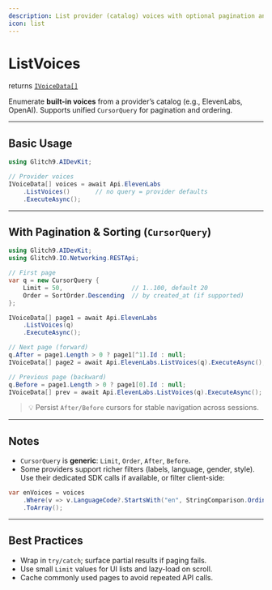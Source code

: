 ```yaml
---
description: List provider (catalog) voices with optional pagination and sorting
icon: list
---
```


# ListVoices

returns [`IVoiceData[]`](https://glitch9inc.github.io/DocFx.AIDevKit/api/Glitch9.AIDevKit.IVoiceData.html)

Enumerate **built-in voices** from a provider’s catalog (e.g., ElevenLabs, OpenAI).
Supports unified `CursorQuery` for pagination and ordering.

---

## Basic Usage

```csharp
using Glitch9.AIDevKit;

// Provider voices
IVoiceData[] voices = await Api.ElevenLabs
    .ListVoices()       // no query = provider defaults
    .ExecuteAsync();
```

---

## With Pagination & Sorting (`CursorQuery`)

```csharp
using Glitch9.AIDevKit;
using Glitch9.IO.Networking.RESTApi;

// First page
var q = new CursorQuery {
    Limit = 50,                   // 1..100, default 20
    Order = SortOrder.Descending  // by created_at (if supported)
};

IVoiceData[] page1 = await Api.ElevenLabs
    .ListVoices(q)
    .ExecuteAsync();

// Next page (forward)
q.After = page1.Length > 0 ? page1[^1].Id : null;
IVoiceData[] page2 = await Api.ElevenLabs.ListVoices(q).ExecuteAsync();

// Previous page (backward)
q.Before = page1.Length > 0 ? page1[0].Id : null;
IVoiceData[] prev = await Api.ElevenLabs.ListVoices(q).ExecuteAsync();
```

> 💡 Persist `After/Before` cursors for stable navigation across sessions.

---

## Notes

* `CursorQuery` is **generic**: `Limit`, `Order`, `After`, `Before`.
* Some providers support richer filters (labels, language, gender, style). Use their dedicated SDK calls if available, or filter client-side:

```csharp
var enVoices = voices
    .Where(v => v.LanguageCode?.StartsWith("en", StringComparison.OrdinalIgnoreCase) == true)
    .ToArray();
```

---

## Best Practices

* Wrap in `try/catch`; surface partial results if paging fails.
* Use small `Limit` values for UI lists and lazy-load on scroll.
* Cache commonly used pages to avoid repeated API calls.
